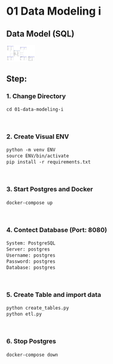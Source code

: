 # 01 Data Modeling i

## Data Model (SQL)
<img src="https://github.com/pearmai1997/ds525-dw-and-bi/blob/main/01-data-modeling-i/01-data-modeling-i_Database%20ER%20diagram.png" width="15%"></img> 
<br>

## Step:
### 1. Change Directory
```
cd 01-data-modeling-i
```
<br>

### 2. Create Visual ENV
```
python -m venv ENV
source ENV/bin/activate
pip install -r requirements.txt
```
<br>

### 3. Start Postgres and Docker
```
docker-compose up
```
<br>

### 4. Contect Database (Port: 8080)
```
System: PostgreSQL
Server: postgres
Username: postgres
Password: postgres
Database: postgres
```
<br>

### 5. Create Table and import data
```
python create_tables.py
python etl.py
```
<br>

### 6. Stop Postgres
```
docker-compose down
```
<br>